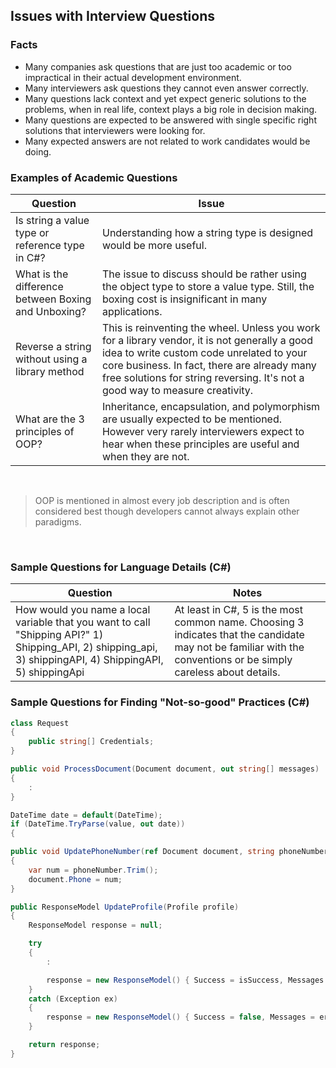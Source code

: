 ## Issues with Interview Questions

### Facts
* Many companies ask questions that are just too academic or too impractical in their actual development environment.
* Many interviewers ask questions they cannot even answer correctly.
* Many questions lack context and yet expect generic solutions to the problems, when in real life, context plays a big role in decision making.
* Many questions are expected to be answered with single specific right solutions that interviewers were looking for.
* Many expected answers are not related to work candidates would be doing.


### Examples of Academic Questions
|Question|Issue|
|-----|-----|
|Is string a value type or reference type in C#?|Understanding how a string type is designed would be more useful.|
|What is the difference between Boxing and Unboxing?|The issue to discuss should be rather using the object type to store a value type. Still, the boxing cost is insignificant in many applications.|
|Reverse a string without using a library method|This is reinventing the wheel. Unless you work for a library vendor, it is not generally a good idea to write custom code unrelated to your core business. In fact, there are already many free solutions for string reversing. It's not a good way to measure creativity.|
|What are the 3 principles of OOP?|Inheritance, encapsulation, and polymorphism are usually expected to be mentioned. However very rarely interviewers expect to hear when these principles are useful and when they are not.|

<br/>

> OOP is mentioned in almost every job description and is often considered best though developers cannot always explain other paradigms.

<br/>

### Sample Questions for Language Details (C#)
|Question|Notes|
|-----|-----|
|How would you name a local variable that you want to call "Shipping API?"  1) Shipping_API, 2) shipping_api, 3) shippingAPI, 4) ShippingAPI, 5) shippingApi|At least in C#, 5 is the most common name. Choosing 3 indicates that the candidate may not be familiar with the conventions or be simply careless about details.|


### Sample Questions for Finding "Not-so-good" Practices (C#)
``` csharp
class Request
{
    public string[] Credentials;
}
```
``` csharp
public void ProcessDocument(Document document, out string[] messages)
{
    :
}
```
``` csharp
DateTime date = default(DateTime);
if (DateTime.TryParse(value, out date))
{
```
``` csharp
public void UpdatePhoneNumber(ref Document document, string phoneNumber)
{
    var num = phoneNumber.Trim();
    document.Phone = num;
}
```
``` csharp
public ResponseModel UpdateProfile(Profile profile)
{
    ResponseModel response = null;

    try
    {
        :

        response = new ResponseModel() { Success = isSuccess, Messages = messages };
    }
    catch (Exception ex)
    {
        response = new ResponseModel() { Success = false, Messages = errorMessages };
    }

    return response;
}
```




